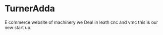 # TurnerAdda
E commerce website of machinery we Deal in leath cnc and vmc this is our new start up.
